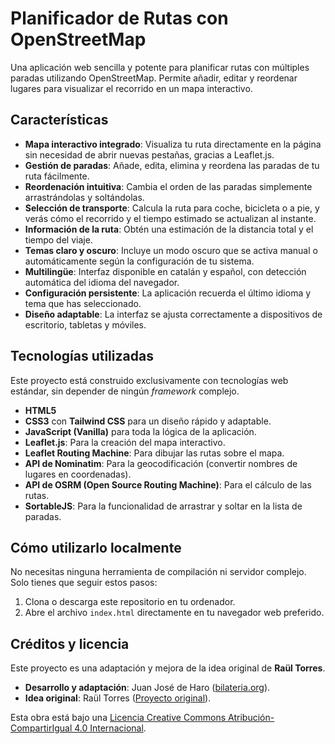 # Planificador de Rutas con OpenStreetMap

Una aplicación web sencilla y potente para planificar rutas con múltiples paradas utilizando OpenStreetMap. Permite añadir, editar y reordenar lugares para visualizar el recorrido en un mapa interactivo.

## Características

- **Mapa interactivo integrado**: Visualiza tu ruta directamente en la página sin necesidad de abrir nuevas pestañas, gracias a Leaflet.js.
- **Gestión de paradas**: Añade, edita, elimina y reordena las paradas de tu ruta fácilmente.
- **Reordenación intuitiva**: Cambia el orden de las paradas simplemente arrastrándolas y soltándolas.
- **Selección de transporte**: Calcula la ruta para coche, bicicleta o a pie, y verás cómo el recorrido y el tiempo estimado se actualizan al instante.
- **Información de la ruta**: Obtén una estimación de la distancia total y el tiempo del viaje.
- **Temas claro y oscuro**: Incluye un modo oscuro que se activa manual o automáticamente según la configuración de tu sistema.
- **Multilingüe**: Interfaz disponible en catalán y español, con detección automática del idioma del navegador.
- **Configuración persistente**: La aplicación recuerda el último idioma y tema que has seleccionado.
- **Diseño adaptable**: La interfaz se ajusta correctamente a dispositivos de escritorio, tabletas y móviles.

## Tecnologías utilizadas

Este proyecto está construido exclusivamente con tecnologías web estándar, sin depender de ningún *framework* complejo.

- **HTML5**
- **CSS3** con **Tailwind CSS** para un diseño rápido y adaptable.
- **JavaScript (Vanilla)** para toda la lógica de la aplicación.
- **Leaflet.js**: Para la creación del mapa interactivo.
- **Leaflet Routing Machine**: Para dibujar las rutas sobre el mapa.
- **API de Nominatim**: Para la geocodificación (convertir nombres de lugares en coordenadas).
- **API de OSRM (Open Source Routing Machine)**: Para el cálculo de las rutas.
- **SortableJS**: Para la funcionalidad de arrastrar y soltar en la lista de paradas.

## Cómo utilizarlo localmente

No necesitas ninguna herramienta de compilación ni servidor complejo. Solo tienes que seguir estos pasos:

1.  Clona o descarga este repositorio en tu ordenador.
2.  Abre el archivo `index.html` directamente en tu navegador web preferido.

## Créditos y licencia

Este proyecto es una adaptación y mejora de la idea original de **Raül Torres**.

- **Desarrollo y adaptación**: Juan José de Haro ([bilateria.org](https://bilateria.org)).
- **Idea original**: Raül Torres ([Proyecto original](https://raultorres-ia.github.io/apps/rutes/rutes.html)).

Esta obra está bajo una [Licencia Creative Commons Atribución-CompartirIgual 4.0 Internacional](https://creativecommons.org/licenses/by-sa/4.0/deed.es).
